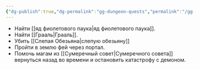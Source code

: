 ```yaml
---
{"dg-publish":true,"dg-permalink":"gg-dungeon-quests","permalink":"/gg-dungeon-quests/"}
---
```


- Найти [[яд фиолетового паука\|яд фиолетового паука]].
- Найти [[Грааль\|Грааль]].
- Убить [[Слепая Обезьяна\|слепую обезьяну]]
- Пройти в землю фей через портал.
- Помочь магам из [[Сумеречный совет\|Сумеречного совета]] вернуться назад во времени и остановить катастрофу с демоном. 
